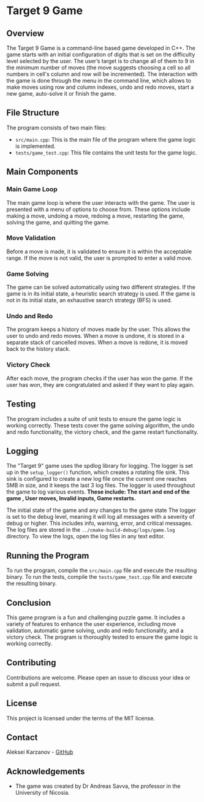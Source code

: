 # Target 9 Game

## Overview

The Target 9 Game is a command-line based game developed in C++. The game starts with an initial configuration of digits that is set on the difficulty level selected by the user. The user’s target is to change all of them to 9 in the minimum number of moves (the move suggests choosing a cell so all numbers in cell's column and row will be incremented). The interaction with the game is done through the menu in the command line, which allows to make moves using row and column indexes, undo and redo moves, start a new game, auto-solve it or finish the game. 

## File Structure

The program consists of two main files:

- `src/main.cpp`: This is the main file of the program where the game logic is implemented.
- `tests/game_test.cpp`: This file contains the unit tests for the game logic.

## Main Components

### Main Game Loop

The main game loop is where the user interacts with the game. The user is presented with a menu of options to choose from. These options include making a move, undoing a move, redoing a move, restarting the game, solving the game, and quitting the game.

### Move Validation

Before a move is made, it is validated to ensure it is within the acceptable range. If the move is not valid, the user is prompted to enter a valid move.

### Game Solving

The game can be solved automatically using two different strategies. If the game is in its initial state, a heuristic search strategy is used. If the game is not in its initial state, an exhaustive search strategy (BFS) is used.

### Undo and Redo

The program keeps a history of moves made by the user. This allows the user to undo and redo moves. When a move is undone, it is stored in a separate stack of cancelled moves. When a move is redone, it is moved back to the history stack.

### Victory Check

After each move, the program checks if the user has won the game. If the user has won, they are congratulated and asked if they want to play again.

## Testing

The program includes a suite of unit tests to ensure the game logic is working correctly. These tests cover the game solving algorithm, the undo and redo functionality, the victory check, and the game restart functionality.

## Logging
The "Target 9" game uses the spdlog library for logging. The logger is set up in the `setup_logger()` function, which creates a rotating file sink. This sink is configured to create a new log file once the current one reaches 5MB in size, and it keeps the last 3 log files.  The logger is used throughout the game to log various events. **These include: The start and end of the game , User moves, Invalid inputs, Game restarts.**

The initial state of the game and any changes to the game state
The logger is set to the debug level, meaning it will log all messages with a severity of debug or higher. This includes info, warning, error, and critical messages. The log files are stored in the `../cmake-build-debug/logs/game.log` directory.  To view the logs, open the log files in any text editor.

## Running the Program

To run the program, compile the `src/main.cpp` file and execute the resulting binary. To run the tests, compile the `tests/game_test.cpp` file and execute the resulting binary.

## Conclusion

This game program is a fun and challenging puzzle game. It includes a variety of features to enhance the user experience, including move validation, automatic game solving, undo and redo functionality, and a victory check. The program is thoroughly tested to ensure the game logic is working correctly.

## Contributing

Contributions are welcome. Please open an issue to discuss your idea or submit a pull request.

## License

This project is licensed under the terms of the MIT license.

## Contact

Aleksei Karzanov - [GitHub](https://github.com/AlexeyKarz)

## Acknowledgements

- The game was created by Dr Andreas Savva, the professor in the University of Nicosia.
